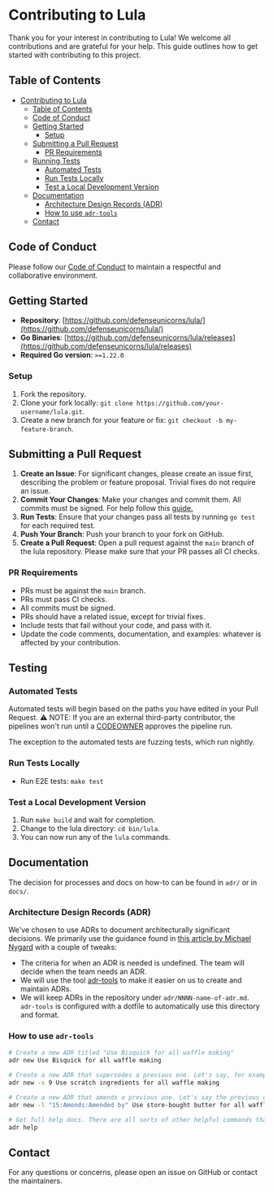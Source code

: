 # Contributing to Lula

Thank you for your interest in contributing to Lula! We welcome all contributions and are grateful for your help. This guide outlines how to get started with contributing to this project.

## Table of Contents

- [Contributing to Lula](#contributing-to-lula)
  - [Table of Contents](#table-of-contents)
  - [Code of Conduct](#code-of-conduct)
  - [Getting Started](#getting-started)
    - [Setup](#setup)
  - [Submitting a Pull Request](#submitting-a-pull-request)
    - [PR Requirements](#pr-requirements)
  - [Running Tests](#running-tests)
    - [Automated Tests](#automated-tests)
    - [Run Tests Locally](#run-tests-locally)
    - [Test a Local Development Version](#test-a-local-development-version)
  - [Documentation](#documentation)
    - [Architecture Design Records (ADR)](#architecture-design-records-adr)
    - [How to use `adr-tools`](#how-to-use-adr-tools)
  - [Contact](#contact)

## Code of Conduct

Please follow our [Code of Conduct](CODE_OF_CONDUCT.md) to maintain a respectful and collaborative environment.

## Getting Started

- **Repository**: [https://github.com/defenseunicorns/lula/](https://github.com/defenseunicorns/lula/)
- **Go Binaries**: [https://github.com/defenseunicorns/lula/releases](https://github.com/defenseunicorns/lula/releases)
- **Required Go version**: `>=1.22.0`

### Setup

1. Fork the repository.
2. Clone your fork locally: `git clone https://github.com/your-username/lula.git`.
3. Create a new branch for your feature or fix: `git checkout -b my-feature-branch`.

## Submitting a Pull Request

1. **Create an Issue**: For significant changes, please create an issue first, describing the problem or feature proposal. Trivial fixes do not require an issue.
2. **Commit Your Changes**: Make your changes and commit them. All commits must be signed. For help follow this [guide.](https://docs.github.com/en/authentication/managing-commit-signature-verification/signing-commits)
3. **Run Tests**: Ensure that your changes pass all tests by running `go test` for each required test.
4. **Push Your Branch**: Push your branch to your fork on GitHub.
5. **Create a Pull Request**: Open a pull request against the `main` branch of the lula repository. Please make sure that your PR passes all CI checks.

### PR Requirements

- PRs must be against the `main` branch.
- PRs must pass CI checks.
- All commits must be signed.
- PRs should have a related issue, except for trivial fixes.
- Include tests that fail without your code, and pass with it.
- Update the code comments, documentation, and examples: whatever is affected by your contribution.

## Testing

### Automated Tests

Automated tests will begin based on the paths you have edited in your Pull Request. 
⚠️ NOTE: If you are an external third-party contributor, the pipelines won't run until a [CODEOWNER](CODEOWNERS) approves the pipeline run.

The exception to the automated tests are fuzzing tests, which run nightly.

### Run Tests Locally

- Run E2E tests: `make test`

### Test a Local Development Version

1. Run `make build` and wait for completion.
2. Change to the lula directory: `cd bin/lula`.
3. You can now run any of the `lula` commands.

## Documentation

The decision for processes and docs on how-to can be found in `adr/` or in `docs/`.

### Architecture Design Records (ADR)

We've chosen to use ADRs to document architecturally significant decisions. We primarily use the guidance found in [this article by Michael Nygard](http://thinkrelevance.com/blog/2011/11/15/documenting-architecture-decisions) with a couple of tweaks:

- The criteria for when an ADR is needed is undefined. The team will decide when the team needs an ADR.
- We will use the tool [adr-tools](https://github.com/npryce/adr-tools) to make it easier on us to create and maintain ADRs.
- We will keep ADRs in the repository under `adr/NNNN-name-of-adr.md`. `adr-tools` is configured with a dotfile to automatically use this directory and format.

### How to use `adr-tools`

```bash
# Create a new ADR titled "Use Bisquick for all waffle making"
adr new Use Bisquick for all waffle making

# Create a new ADR that supersedes a previous one. Let's say, for example, that the previous ADR about Bisquick was ADR number 9.
adr new -s 9 Use scratch ingredients for all waffle making

# Create a new ADR that amends a previous one. Let's say the previous one was ADR number 15
adr new -l "15:Amends:Amended by" Use store-bought butter for all waffle making

# Get full help docs. There are all sorts of other helpful commands that help manage the decision log.
adr help
```

## Contact

For any questions or concerns, please open an issue on GitHub or contact the maintainers.

